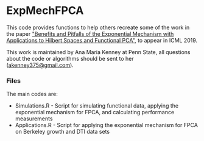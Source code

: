 # ExpMechFPCA
This code provides functions to help others recreate some of the work in the paper ["Benefits and Pitfalls of the Exponential Mechanism
with Applications to Hilbert Spaces and Functional PCA"](https://arxiv.org/abs/1901.10864), to appear in ICML 2019.

This work is maintained by Ana Maria Kenney at Penn State, all questions about the code or algorithms should be sent to her (akenney375@gmail.com).  

### Files
The main codes are:
 * Simulations.R - Script for simulating functional data, applying the exponential mechanism for FPCA, and calculating performance measurements
 * Applications.R - Script for applying the exponential mechanism for FPCA on Berkeley growth and DTI data sets
